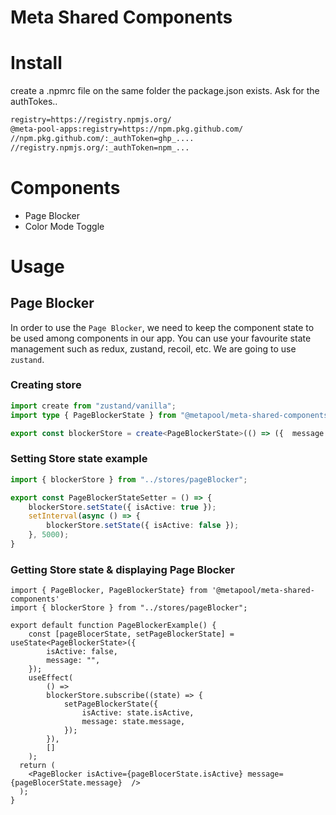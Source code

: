 # Meta Shared Components
# Install
create a .npmrc file on the same folder the package.json exists. Ask for the authTokes..
```xml
registry=https://registry.npmjs.org/
@meta-pool-apps:registry=https://npm.pkg.github.com/
//npm.pkg.github.com/:_authToken=ghp_....
//registry.npmjs.org/:_authToken=npm_...
```

# Components

- Page Blocker
- Color Mode Toggle

# Usage

## Page Blocker

In order to use the `Page Blocker`, we need to keep the component state to be used among components in our app.
You can use your favourite state management such as redux, zustand, recoil, etc. We are going to use `zustand`.

### Creating store

```ts
import create from "zustand/vanilla";
import type { PageBlockerState } from "@metapool/meta-shared-components";

export const blockerStore = create<PageBlockerState>(() => ({  message: "Confirm this action in your wallet", isActive: false }));
```

### Setting Store state example

```ts
import { blockerStore } from "../stores/pageBlocker";

export const PageBlockerStateSetter = () => {
    blockerStore.setState({ isActive: true });
    setInterval(async () => {
        blockerStore.setState({ isActive: false });
    }, 5000);
}
```

### Getting Store state & displaying Page Blocker

```tsx
import { PageBlocker, PageBlockerState} from '@metapool/meta-shared-components'
import { blockerStore } from "../stores/pageBlocker";

export default function PageBlockerExample() {
    const [pageBlocerState, setPageBlockerState] = useState<PageBlockerState>({
        isActive: false,
        message: "",
    });
    useEffect(
        () =>
        blockerStore.subscribe((state) => {
            setPageBlockerState({
                isActive: state.isActive,
                message: state.message,
            });
        }),
        []
    );
  return (
    <PageBlocker isActive={pageBlocerState.isActive} message={pageBlocerState.message}  />
  );
}
```